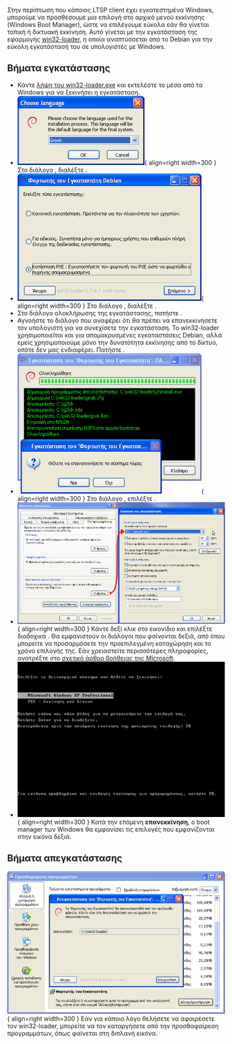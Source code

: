 Στην περίπτωση που κάποιος LTSP client έχει εγκατεστημένα Windows,
μπορούμε να προσθέσουμε μια επιλογή  στο αρχικό μενού εκκίνησης
(Windows Boot Manager), ώστε να επιλέγουμε εύκολα εάν θα γίνεται τοπική
ή δικτυακή εκκίνηση. Αυτό γίνεται με την εγκατάσταση της εφαρμογής
[win32-loader](https://en.wikipedia.org/wiki/Win32-loader), η οποία
αναπτύσσεται από το Debian για την εύκολη εγκατάστασή του σε
υπολογιστές με Windows.

## Βήματα εγκατάστασης

  - Κάντε [λήψη του
    win32-loader.exe](http://ftp.debian.org/debian/tools/win32-loader/stable/win32-loader.exe)
    και εκτελέστε το μέσα από τα Windows για να ξεκινήσει η εγκατάσταση.
  - ![Win32-loader-language.png](Win32-loader-language.png){ align=right width=300 } Στο διάλογο ,
    διαλέξτε .
  - ![Win32-loader-pxe-mode.png](Win32-loader-pxe-mode.png){ align=right width=300 } Στο διάλογο ,
    διαλέξτε .
  - Στο διάλογο ολοκλήρωσης της εγκατάστασης, πατήστε .
  - Αγνοήστε το διάλογο που αναφέρει ότι θα πρέπει να επανεκκινήσετε τον
    υπολογιστή για να συνεχίσετε την εγκατάσταση. Το win32-loader
    χρησιμοποιείται και για απομακρυσμένες εγκαταστάσεις Debian,
    αλλά εμείς χρησιμοποιούμε μόνο την δυνατότητα εκκίνησης από το
    δίκτυο, οπότε δεν μας ενδιαφέρει. Πατήστε .
  - ![Win32-loader-reboot.png](Win32-loader-reboot.png){ align=right width=300 } Στο διάλογο ,
    επιλέξτε .
  - ![Win32-loader-boot-ini.png](Win32-loader-boot-ini.png){ align=right width=300 } Κάντε δεξί κλικ
    στο εικονίδιο  και επιλέξτε διαδοχικά . Θα εμφανιστούν οι διάλογοι
    που φαίνονται δεξιά, από όπου μπορείτε να προσαρμόσετε την
    προεπιλεγμένη καταχώρηση και το χρόνο επιλογής της. Εάν
    χρειαστείτε περισσότερες πληροφορίες, ανατρέξτε στο [σχετικό
    άρθρο βοήθειας της
    Microsoft](http://support.microsoft.com/kb/289022).
  - ![Win32-loader-boot-menu.png](Win32-loader-boot-menu.png){ align=right width=300 } Κατά την
    επόμενη **επανεκκίνηση**, ο boot manager των Windows θα
    εμφανίσει τις επιλογές που εμφανίζονται στην εικόνα δεξιά.

## Βήματα απεγκατάστασης

![Win32-loader-uninstall.png](Win32-loader-uninstall.png){ align=right width=300 } Εάν για κάποιο
λόγο θελήσετε να αφαιρέσετε τον win32-loader, μπορείτε να τον
καταργήσετε από την προσθαφαίρεση προγραμμάτων, όπως φαίνεται στη
διπλανή εικόνα.

